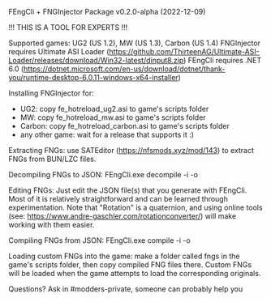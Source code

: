 FEngCli + FNGInjector Package v0.2.0-alpha (2022-12-09)

!!! THIS IS A TOOL FOR EXPERTS !!!

Supported games: UG2 (US 1.2), MW (US 1.3), Carbon (US 1.4)
FNGInjector requires Ultimate ASI Loader (https://github.com/ThirteenAG/Ultimate-ASI-Loader/releases/download/Win32-latest/dinput8.zip)
FEngCli requires .NET 6.0 (https://dotnet.microsoft.com/en-us/download/dotnet/thank-you/runtime-desktop-6.0.11-windows-x64-installer)

Installing FNGInjector for:
- UG2: copy fe_hotreload_ug2.asi to game's scripts folder
- MW: copy fe_hotreload_mw.asi to game's scripts folder
- Carbon: copy fe_hotreload_carbon.asi to game's scripts folder
- any other game: wait for a release that supports it :)

Extracting FNGs: use SATEditor (https://nfsmods.xyz/mod/143) to extract FNGs from BUN/LZC files.

Decompiling FNGs to JSON: FEngCli.exe decompile -i <path to FNG> -o <path to JSON file that should be created>

Editing FNGs: Just edit the JSON file(s) that you generate with FEngCli. Most of it is relatively straightforward and can be learned through experimentation. Note that "Rotation" is a quaternion, and using online tools (see: https://www.andre-gaschler.com/rotationconverter/) will make working with them easier.

Compiling FNGs from JSON: FEngCli.exe compile -i <path to FNG JSON file> -o <path to FNG file that should be created>

Loading custom FNGs into the game: make a folder called fngs in the game's scripts folder, then copy compiled FNG files there. Custom FNGs will be loaded when the game attempts to load the corresponding originals.

Questions? Ask in #modders-private, someone can probably help you
